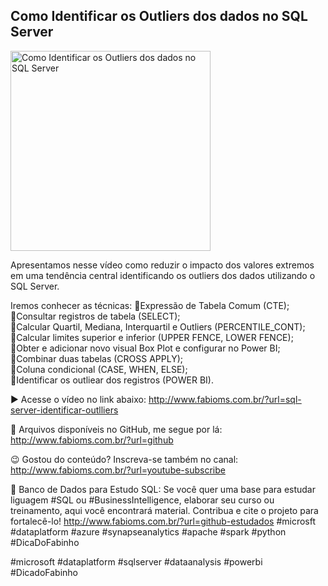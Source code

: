 ## Como Identificar os Outliers dos dados no SQL Server

<img src="https://fabioms.com.br/uploads/youtube/lXXn3qouyO4.png" alt="Como Identificar os Outliers dos dados no SQL Server" title="SQL Server" width="320"/>

Apresentamos nesse vídeo como reduzir o impacto dos valores extremos em uma tendência central identificando os outliers dos dados utilizando o SQL Server.

Iremos conhecer as técnicas:
🔹Expressão de Tabela Comum (CTE);  
🔹Consultar registros de tabela (SELECT);  
🔹Calcular Quartil, Mediana, Interquartil e Outliers (PERCENTILE_CONT);  
🔹Calcular limites superior e inferior (UPPER FENCE, LOWER FENCE);  
🔹Obter e adicionar novo visual Box Plot e configurar no Power BI;  
🔹Combinar duas tabelas (CROSS APPLY);  
🔹Coluna condicional (CASE, WHEN, ELSE);  
🔹Identificar os outliear dos registros (POWER BI).  

▶️ Acesse o vídeo no link abaixo:
http://www.fabioms.com.br/?url=sql-server-identificar-outlliers

📁 Arquivos disponíveis no GitHub, me segue por lá:
http://www.fabioms.com.br/?url=github

😉 Gostou do conteúdo? Inscreva-se também no canal:
http://www.fabioms.com.br/?url=youtube-subscribe 

🎁 Banco de Dados para Estudo SQL:
Se você quer uma base para estudar liguagem #SQL ou #BusinessIntelligence, elaborar seu curso ou treinamento, aqui você encontrará material. 
Contribua e cite o projeto para fortalecê-lo!
http://www.fabioms.com.br/?url=github-estudados
#microsft #dataplatform #azure #synapseanalytics #apache #spark  #python #DicaDoFabinho

#microsoft #dataplatform #sqlserver #dataanalysis #powerbi #DicadoFabinho